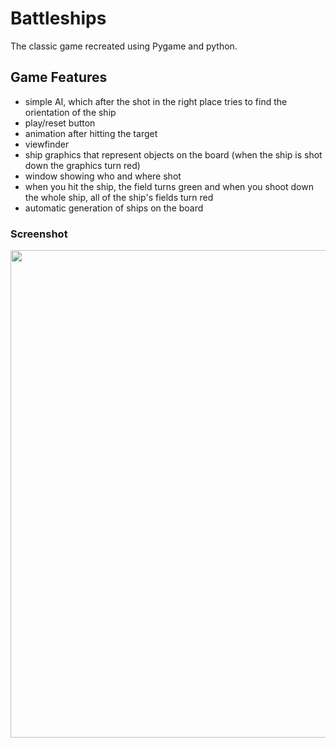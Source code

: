 # Battleships

The classic game recreated using Pygame and python.

## Game Features
- simple AI, which after the shot in the right place tries to find the orientation of the ship
- play/reset button
- animation after hitting the target
- viewfinder
- ship graphics that represent objects on the board (when the ship is shot down the graphics turn red)
- window showing who and where shot
- when you hit the ship, the field turns green and when you shoot down the whole ship, all of the ship's fields turn red
- automatic generation of ships on the board<br/>

### Screenshot<br/>
<img src="https://i.imgur.com/gxo8yU2.png" width="800px" height="780px"/>
